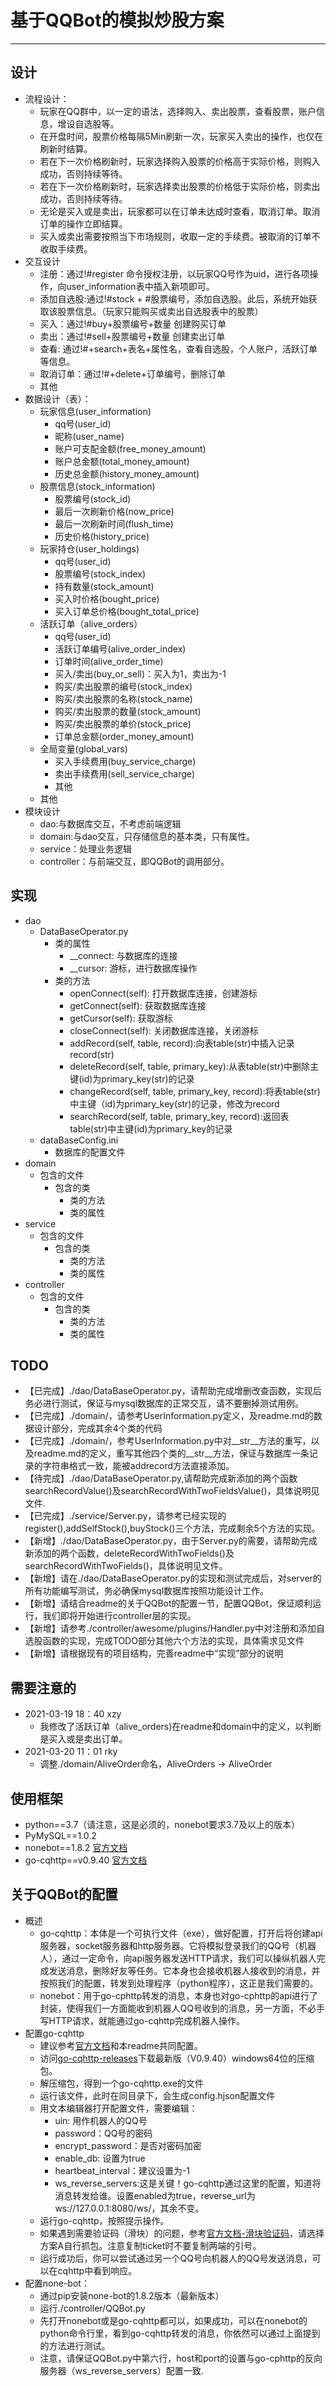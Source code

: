 # 基于QQBot的模拟炒股方案
----
## 设计
- 流程设计：
	- 玩家在QQ群中，以一定的语法，选择购入、卖出股票，查看股票，账户信息，增设自选股等。
	- 在开盘时间，股票价格每隔5Min刷新一次，玩家买入卖出的操作，也仅在刷新时结算。
	- 若在下一次价格刷新时，玩家选择购入股票的价格高于实际价格，则购入成功，否则持续等待。
	- 若在下一次价格刷新时，玩家选择卖出股票的价格低于实际价格，则卖出成功，否则持续等待。
	- 无论是买入或是卖出，玩家都可以在订单未达成时查看，取消订单。取消订单的操作立即结算。
	- 买入或卖出需要按照当下市场规则，收取一定的手续费。被取消的订单不收取手续费。
- 交互设计
	- 注册：通过!#register 命令授权注册，以玩家QQ号作为uid，进行各项操作，向user_information表中插入新项即可。
	- 添加自选股:通过!#stock + #股票编号，添加自选股。此后，系统开始获取该股票信息。（玩家只能购买或卖出自选股表中的股票）
	- 买入：通过!#buy+股票编号+数量 创建购买订单
	- 卖出：通过!#sell+股票编号+数量 创建卖出订单
	- 查看: 通过!#+search+表名+属性名，查看自选股，个人账户，活跃订单等信息。
	- 取消订单：通过!#+delete+订单编号，删除订单
	- 其他
- 数据设计（表）：
	- 玩家信息(user_information)
		- qq号(user_id)
		- 昵称(user_name)
		- 账户可支配金额(free\_money_amount)
		- 账户总金额(total\_money_amount)
		- 历史总金额(history\_money_amount)
	- 股票信息(stock_information)
		- 股票编号(stock_id)
		- 最后一次刷新价格(now_price)
		- 最后一次刷新时间(flush_time)
		- 历史价格(history_price)
	- 玩家持仓(user_holdings)
		- qq号(user_id)
		- 股票编号(stock_index)
		- 持有数量(stock_amount)
		- 买入时价格(bought_price)
		- 买入订单总价格(bought\_total_price)
	- 活跃订单（alive_orders）
		- qq号(user_id)
		- 活跃订单编号(alive\_order_index)
		- 订单时间(alive\_order_time)
		- 买入/卖出(buy_or_sell)：买入为1，卖出为-1
		- 购买/卖出股票的编号(stock_index)
		- 购买/卖出股票的名称(stock_name)
		- 购买/卖出股票的数量(stock_amount)
		- 购买/卖出股票的单价(stock_price)
		- 订单总金额(order\_money_amount)
	- 全局变量(global_vars)
		- 买入手续费用(buy\_service_charge)
		- 卖出手续费用(sell\_service_charge)
		- 其他
	- 其他
- 模块设计
	- dao:与数据库交互，不考虑前端逻辑
	- domain:与dao交互，只存储信息的基本类，只有属性。
	- service：处理业务逻辑
	- controller：与前端交互，即QQBot的调用部分。

## 实现
 
- dao
	- DataBaseOperator.py
		- 类的属性
			- __connect: 与数据库的连接
			- __cursor: 游标，进行数据库操作
		- 类的方法
			- openConnect(self): 打开数据库连接，创建游标
			- getConnect(self): 获取数据库连接
			- getCursor(self): 获取游标
			- closeConnect(self): 关闭数据库连接，关闭游标
			- addRecord(self, table, record):向表table(str)中插入记录record(str)
			- deleteRecord(self, table, primary_key):从表table(str)中删除主键(id)为primary_key(str)的记录
			- changeRecord(self, table, primary_key, record):将表table(str)中主键（id)为primary_key(str)的记录，修改为record
			- searchRecord(self, table, primary_key, record):返回表table(str)中主键(id)为primary_key的记录
	- dataBaseConfig.ini
		- 数据库的配置文件
- domain
	- 包含的文件
		- 包含的类
			- 类的方法
			- 类的属性
- service
	- 包含的文件
		- 包含的类
			- 类的方法
			- 类的属性
- controller
	- 包含的文件
		- 包含的类
			- 类的方法
			- 类的属性
## TODO
- 【已完成】./dao/DataBaseOperator.py，请帮助完成增删改查函数，实现后务必进行测试，保证与mysql数据库的正常交互，请不要删掉测试用例。
- 【已完成】./domain/，请参考UserInformation.py定义，及readme.md的数据设计部分，完成其余4个类的代码
- 【已完成】./domain/，参考UserInformation.py中对\__str\__方法的重写，以及readme.md的定义，重写其他四个类的\__str__方法，保证与数据库一条记录的字符串格式一致，能被addrecord方法直接添加。
- 【待完成】./dao/DataBaseOperator.py,请帮助完成新添加的两个函数searchRecordValue()及searchRecordWithTwoFieldsValue()，具体说明见文件.
- 【已完成】./service/Server.py，请参考已经实现的register(),addSelfStock(),buyStock()三个方法，完成剩余5个方法的实现。
- 【新增】./dao/DataBaseOperator.py，由于Server.py的需要，请帮助完成新添加的两个函数，deleteRecordWithTwoFields()及 searchRecordWithTwoFields()，具体说明见文件。
- 【新增】请在./dao/DataBaseOperator.py的实现和测试完成后，对server的所有功能编写测试，务必确保mysql数据库按照功能设计工作。
- 【新增】请结合readme的关于QQBot的配置一节，配置QQBot，保证顺利运行，我们即将开始进行controller层的实现。
- 【新增】请参考./controller/awesome/plugins/Handler.py中对注册和添加自选股函数的实现，完成TODO部分其他六个方法的实现，具体需求见文件
- 【新增】请根据现有的项目结构，完善readme中“实现”部分的说明
## 需要注意的
- 2021-03-19 18：40 xzy
	- 我修改了活跃订单（alive_orders)在readme和domain中的定义，以判断是买入或是卖出订单。
- 2021-03-20 11：01 rky
    - 调整./domain/AliveOrder命名，AliveOrders -> AliveOrder
## 使用框架
- python==3.7（请注意，这是必须的，nonebot要求3.7及以上的版本）
- PyMySQL==1.0.2
- nonebot==1.8.2 [官方文档](https://docs.nonebot.dev/guide/)
- go-cqhttp==v0.9.40 [官方文档](https://docs.go-cqhttp.org/guide/quick_start.html)
## 关于QQBot的配置
- 概述
	- go-cqhttp：本体是一个可执行文件（exe），做好配置，打开后将创建api服务器，socket服务器和http服务器。它将模拟登录我们的QQ号（机器人），通过一定命令，向api服务器发送HTTP请求，我们可以操纵机器人完成发送消息，删除好友等任务。它本身也会接收机器人接收到的消息，并按照我们的配置，转发到处理程序（python程序），这正是我们需要的。
	- nonebot：用于go-cphttp转发的消息，本身也对go-cphttp的api进行了封装，使得我们一方面能收到机器人QQ号收到的消息，另一方面，不必手写HTTP请求，就能通过go-cqhttp完成机器人操作。
- 配置go-cqhttp
	- 建议参考[官方文档](https://docs.go-cqhttp.org/guide/quick_start.html)和本readme共同配置。
	- 访问[go-cqhttp-releases](https://github.com/Mrs4s/go-cqhttp/releases)下载最新版（V0.9.40）windows64位的压缩包。
	- 解压缩包，得到一个go-cqhttp.exe的文件
	- 运行该文件，此时在同目录下，会生成config.hjson配置文件
	- 用文本编辑器打开配置文件，需要编辑：
		- uin: 用作机器人的QQ号
		- password：QQ号的密码
		- encrypt_password：是否对密码加密
		- enable_db: 设置为true
		- heartbeat_interval：建议设置为-1
		- ws\_reverse\_servers:这是关键！go-cqhttp通过这里的配置，知道将消息转发给谁。设置enabled为true，reverse_url为ws://127.0.0.1:8080/ws/，其余不变。
	- 运行go-cqhttp，按照提示操作。
	- 如果遇到需要验证码（滑块）的问题，参考[官方文档-滑块验证码](https://docs.go-cqhttp.org/faq/slider.html)，请选择方案A自行抓包。注意复制ticket时不要复制两端的引号。
	- 运行成功后，你可以尝试通过另一个QQ号向机器人的QQ号发送消息，可以在cqhttp中看到响应。
- 配置none-bot：
	- 通过pip安装none-bot的1.8.2版本（最新版本）
	- 运行./controller/QQBot.py
	- 先打开nonebot或是go-cqhttp都可以，如果成功，可以在nonebot的python命令行里，看到go-cqhttp转发的消息，你依然可以通过上面提到的方法进行测试。
	- 注意，请保证QQBot.py中第六行，host和port的设置与go-cphttp的反向服务器（ws\_reverse\_servers）配置一致.
